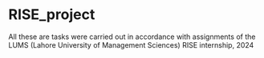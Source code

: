 # RISE_project

All these are tasks were carried out in accordance with assignments of the LUMS (Lahore University of Management Sciences) RISE internship, 2024
